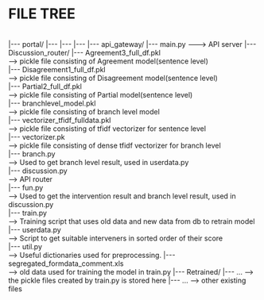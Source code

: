 # FILE TREE

\
|--- portal/
        |---
        |---
        |---
|--- api_gateway/
        |--- main.py    ---> API server
        |--- Discussion_router/
                    |--- Agreement3_full_df.pkl           
                        --> pickle file consisting of Agreement model(sentence level)                     
                    |--- Disagreement1_full_df.pkl       
                        --> pickle file consisting of Disagreement model(sentence level)                     
                    |--- Partial2_full_df.pkl             
                        --> pickle file consisting of Partial model(sentence level)                      
                    |--- branchlevel_model.pkl            
                        --> pickle file consisting of branch level model                     
                    |--- vectorizer_tfidf_fulldata.pkl    
                        --> pickle file consisting of tfidf vectorizer for sentence level                            
                    |--- vectorizer.pk                    
                        --> pickle file consisting of dense tfidf vectorizer for branch level            
                    |--- branch.py                        
                        --> Used to get branch level result, used in userdata.py          
                    |--- discussion.py                    
                        --> API router              
                    |--- fun.py                           
                        --> Used to get the intervention result and branch level result, used in discussion.py     
                    |--- train.py                         
                        --> Training script that uses old data and new data from db to retrain model         
                    |--- userdata.py                      
                        --> Script to get suitable interveners in sorted order of their score             
                    |--- util.py                          
                        --> Useful dictionaries used for preprocessing. 
                    |--- segregated_formdata_comment.xls  
                        --> old data used for training the model in train.py
                    |--- Retrained/
                            |--- ... --> the pickle files created by train.py is stored here
        |--- ...  --> other existing files
